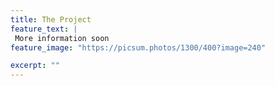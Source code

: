```yaml
---
title: The Project
feature_text: | 
 More information soon
feature_image: "https://picsum.photos/1300/400?image=240" 

excerpt: ""
---
```


